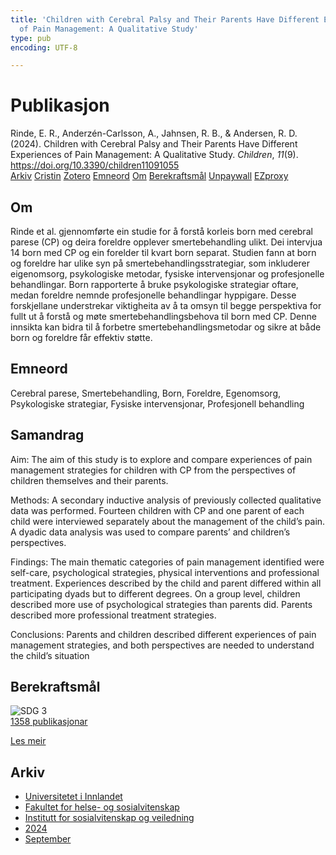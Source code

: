 ```yaml
---
title: 'Children with Cerebral Palsy and Their Parents Have Different Experiences
  of Pain Management: A Qualitative Study'
type: pub
encoding: UTF-8

---
```

<h1>Publikasjon</h1>
<article id="csl-bib-container-4Z37ISQD" class="csl-bib-container">
  <div class="csl-bib-body"> <div class="csl-entry">Rinde, E. R., Anderzén-Carlsson, A., Jahnsen, R. B., &#38; Andersen, R. D. (2024). Children with Cerebral Palsy and Their Parents Have Different Experiences of Pain Management: A Qualitative Study. <i>Children</i>, <i>11</i>(9). <a href="https://doi.org/10.3390/children11091055">https://doi.org/10.3390/children11091055</a></div> </div>
  <div class="csl-bib-buttons">
    <a href="#taxonomy-article-4Z37ISQD" alt="archive" class="csl-bib-button">Arkiv</a>
    <a href="https://app.cristin.no/results/show.jsf?id=2292081" alt="Cristin" class="csl-bib-button">Cristin</a>
    <a href="http://zotero.org/groups/5881554/items/4Z37ISQD" alt="Zotero" class="csl-bib-button">Zotero</a>
    <a href="#keywords-article-4Z37ISQD" alt="keywords" class="csl-bib-button">Emneord</a>
    <a href="#about-article-4Z37ISQD" alt="about_pub" class="csl-bib-button">Om</a>
    <a href="#sdg-article-4Z37ISQD" alt="sdg" class="csl-bib-button">Berekraftsmål</a>
    <a href="https://doi.org/10.3390/children11091055" alt="Unpaywall" class="csl-bib-button">Unpaywall</a>
    <a href="https://doi.org/10.3390/children11091055" alt="EZproxy" class="csl-bib-button">EZproxy</a>
  </div>
  <div id="csl-bib-meta-container-4Z37ISQD"></div>
</article>
<div id="csl-bib-meta-4Z37ISQD" class="csl-bib-meta">
  <article id="about-article-4Z37ISQD" class="about_pub-article">
    <h1>Om</h1>
    Rinde et al. gjennomførte ein studie for å forstå korleis born med cerebral parese (CP) og deira foreldre opplever smertebehandling ulikt. Dei intervjua 14 born med CP og ein forelder til kvart born separat. Studien fann at born og foreldre har ulike syn på smertebehandlingsstrategiar, som inkluderer eigenomsorg, psykologiske metodar, fysiske intervensjonar og profesjonelle behandlingar. Born rapporterte å bruke psykologiske strategiar oftare, medan foreldre nemnde profesjonelle behandlingar hyppigare. Desse forskjellane understrekar viktigheita av å ta omsyn til begge perspektiva for fullt ut å forstå og møte smertebehandlingsbehova til born med CP. Denne innsikta kan bidra til å forbetre smertebehandlingsmetodar og sikre at både born og foreldre får effektiv støtte.
  </article>
  <article id="keywords-article-4Z37ISQD" class="keywords-article">
    <h1>Emneord</h1>
    Cerebral parese, Smertebehandling, Born, Foreldre, Egenomsorg, Psykologiske strategiar, Fysiske intervensjonar, Profesjonell behandling
  </article>
  <article id="abstract-article-4Z37ISQD" class="abstract-article">
    <h1>Samandrag</h1>
    Aim: The aim of this study is to explore and compare experiences of pain management 
strategies for children with CP from the perspectives of children themselves and their parents. 
 
Methods: A secondary inductive analysis of previously collected qualitative data was performed. 
Fourteen children with CP and one parent of each child were interviewed separately about the 
management of the child’s pain. A dyadic data analysis was used to compare parents’ and children’s 
perspectives. 
 
Findings: The main thematic categories of pain management identified were self-care, 
psychological strategies, physical interventions and professional treatment. Experiences described by 
the child and parent differed within all participating dyads but to different degrees. On a group level, 
children described more use of psychological strategies than parents did. Parents described more 
professional treatment strategies.  
 
Conclusions: Parents and children described different experiences 
of pain management strategies, and both perspectives are needed to understand the child’s situation
  </article>
  <article id="sdg-article-4Z37ISQD" class="sdg-article">
    <h1>Berekraftsmål</h1>
    <div class="sdg-container"><div id="sdg3" class="sdg">
        <img src="{{< params subfolder >}}images/sdg/sdg03_nn.png" class="image" alt="SDG 3">
        <div class="sdg-overlay">
          <a href="{{< params subfolder >}}nn/archive/?sdg=3#archive" class="sdg-publication-count"><span>1358</span> publikasjonar</a>
          <p><a href="https://fn.no/om-fn/fns-baerekraftsmaal/god-helse-og-livskvalitet?lang=nno-NO" class="sdg-read-more">Les meir</a></p>
        </div>
      </div></div>
  </article>
  <article id="taxonomy-article-4Z37ISQD" class="taxonomy-article">
    <h1>Arkiv</h1>
    <ul>
      <li><a href="{{< params subfolder >}}nn/archive/?key=3DCRN523">Universitetet i Innlandet</a></li>
      <li><a href="{{< params subfolder >}}nn/archive/?key=IDKFS3MX">Fakultet for helse- og sosialvitenskap</a></li>
      <li><a href="{{< params subfolder >}}nn/archive/?key=CU4VFGCV">Institutt for sosialvitenskap og veiledning</a></li>
      <li><a href="{{< params subfolder >}}nn/archive/?key=85HRZ8WX">2024</a></li>
      <li><a href="{{< params subfolder >}}nn/archive/?key=WKRFRGSF">September</a></li>
    </ul>
  </article>
</div>
